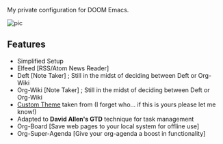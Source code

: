 My private configuration for DOOM Emacs.

![pic](https://i.imgur.com/8LmnSUN.png)

## Features

- Simplified Setup
- Elfeed [RSS/Atom News Reader]
- Deft [Note Taker] ; Still in the midst of deciding between Deft or Org-Wiki
- Org-Wiki [Note Taker] ; Still in the midst of deciding between Deft or Org-Wiki
- [Custom Theme](./test/%2Bui.el) taken from (I forget who... if this is yours please let me know!)
- Adapted to **David Allen's GTD** technique for task management
- Org-Board [Save web pages to your local system for offline use]
- Org-Super-Agenda [Give your org-agenda a boost in functionality]

